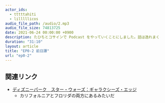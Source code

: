 ```yaml
---
actor_ids:
  - tttttahiti
  - lilllllicos
audio_file_path: /audio/2.mp3
audio_file_size: 74813725
date: 2021-06-24 00:00:00 +0900
description: たひちとコサインで Podcast をやっていくことにしました。話は逸れまくって、エージェント・オブ・シールド、スター・ウォーズユニバースの設定矛盾、ファンタジー世界に住みたい話、ディズニーワールド行きたい話など……結局名前は決まりませんでした。
duration: "31:10"
layout: article
title: "EP0-2 前日譚"
url: "ep0-2"
---
```


## 関連リンク
- [ディズニーパーク　スター・ウォーズ：ギャラクシーズ・エッジ](https://www.disney.co.jp/park/news/resort/190424.html)
  - カリフォルニアとフロリダの両方にあるみたいだ